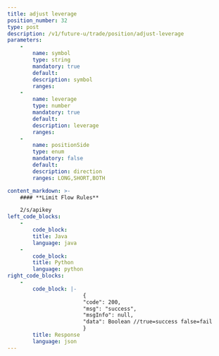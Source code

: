 ```yaml
---
title: adjust leverage
position_number: 32
type: post
description: /v1/future-u/trade/position/adjust-leverage
parameters:
    -
        name: symbol
        type: string
        mandatory: true
        default:
        description: symbol
        ranges:
    -
        name: leverage
        type: number
        mandatory: true
        default:
        description: leverage
        ranges:
    -
        name: positionSide
        type: enum
        mandatory: false
        default:
        description: direction
        ranges: LONG,SHORT,BOTH

content_markdown: >-
    #### **Limit Flow Rules**

    2/s/apikey
left_code_blocks:
    -
        code_block:
        title: Java
        language: java
    -
        code_block:
        title: Python
        language: python
right_code_blocks:
    -
        code_block: |-
                        {
                        "code": 200,
                        "msg": "success",
                        "msgInfo": null,
                        "data": Boolean //true=success false=fail
                        }
        title: Response
        language: json
---
```

